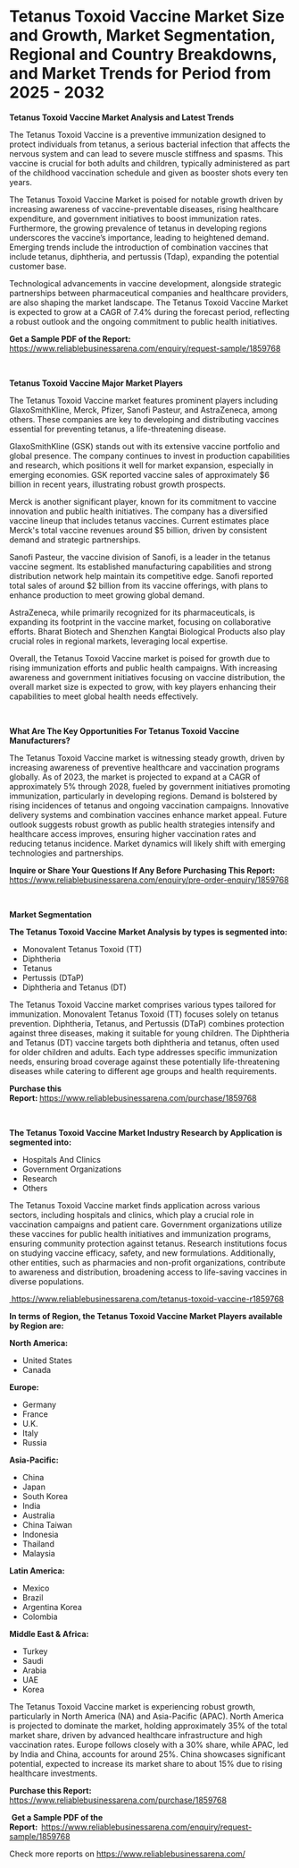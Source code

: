 <p><h1>Tetanus Toxoid Vaccine Market Size and Growth, Market Segmentation, Regional and Country Breakdowns, and Market Trends for Period from 2025 -  2032</h1></p><p><strong>Tetanus Toxoid Vaccine Market Analysis and Latest Trends</strong></p>
<p><p>The Tetanus Toxoid Vaccine is a preventive immunization designed to protect individuals from tetanus, a serious bacterial infection that affects the nervous system and can lead to severe muscle stiffness and spasms. This vaccine is crucial for both adults and children, typically administered as part of the childhood vaccination schedule and given as booster shots every ten years.</p><p>The Tetanus Toxoid Vaccine Market is poised for notable growth driven by increasing awareness of vaccine-preventable diseases, rising healthcare expenditure, and government initiatives to boost immunization rates. Furthermore, the growing prevalence of tetanus in developing regions underscores the vaccine’s importance, leading to heightened demand. Emerging trends include the introduction of combination vaccines that include tetanus, diphtheria, and pertussis (Tdap), expanding the potential customer base.</p><p>Technological advancements in vaccine development, alongside strategic partnerships between pharmaceutical companies and healthcare providers, are also shaping the market landscape. The Tetanus Toxoid Vaccine Market is expected to grow at a CAGR of 7.4% during the forecast period, reflecting a robust outlook and the ongoing commitment to public health initiatives.</p></p>
<p><strong>Get a Sample PDF of the Report:&nbsp;</strong> <a href="https://www.reliablebusinessarena.com/enquiry/request-sample/1859768?utm_campaign=3368&utm_medium=2&utm_source=Github&utm_content=ia&utm_term=08032025&utm_id=tetanus-toxoid-vaccine">https://www.reliablebusinessarena.com/enquiry/request-sample/1859768</a></p>
<p>&nbsp;</p>
<p><strong>Tetanus Toxoid Vaccine Major Market Players</strong></p>
<p><p>The Tetanus Toxoid Vaccine market features prominent players including GlaxoSmithKline, Merck, Pfizer, Sanofi Pasteur, and AstraZeneca, among others. These companies are key to developing and distributing vaccines essential for preventing tetanus, a life-threatening disease.</p><p>GlaxoSmithKline (GSK) stands out with its extensive vaccine portfolio and global presence. The company continues to invest in production capabilities and research, which positions it well for market expansion, especially in emerging economies. GSK reported vaccine sales of approximately $6 billion in recent years, illustrating robust growth prospects.</p><p>Merck is another significant player, known for its commitment to vaccine innovation and public health initiatives. The company has a diversified vaccine lineup that includes tetanus vaccines. Current estimates place Merck's total vaccine revenues around $5 billion, driven by consistent demand and strategic partnerships.</p><p>Sanofi Pasteur, the vaccine division of Sanofi, is a leader in the tetanus vaccine segment. Its established manufacturing capabilities and strong distribution network help maintain its competitive edge. Sanofi reported total sales of around $2 billion from its vaccine offerings, with plans to enhance production to meet growing global demand.</p><p>AstraZeneca, while primarily recognized for its pharmaceuticals, is expanding its footprint in the vaccine market, focusing on collaborative efforts. Bharat Biotech and Shenzhen Kangtai Biological Products also play crucial roles in regional markets, leveraging local expertise.</p><p>Overall, the Tetanus Toxoid Vaccine market is poised for growth due to rising immunization efforts and public health campaigns. With increasing awareness and government initiatives focusing on vaccine distribution, the overall market size is expected to grow, with key players enhancing their capabilities to meet global health needs effectively.</p></p>
<p>&nbsp;</p>
<p><strong>What Are The Key Opportunities For Tetanus Toxoid Vaccine Manufacturers?</strong></p>
<p><p>The Tetanus Toxoid Vaccine market is witnessing steady growth, driven by increasing awareness of preventive healthcare and vaccination programs globally. As of 2023, the market is projected to expand at a CAGR of approximately 5% through 2028, fueled by government initiatives promoting immunization, particularly in developing regions. Demand is bolstered by rising incidences of tetanus and ongoing vaccination campaigns. Innovative delivery systems and combination vaccines enhance market appeal. Future outlook suggests robust growth as public health strategies intensify and healthcare access improves, ensuring higher vaccination rates and reducing tetanus incidence. Market dynamics will likely shift with emerging technologies and partnerships.</p></p>
<p><strong>Inquire or Share Your Questions If Any Before Purchasing This Report:</strong> <a href="https://www.reliablebusinessarena.com/enquiry/pre-order-enquiry/1859768?utm_campaign=3368&utm_medium=2&utm_source=Github&utm_content=ia&utm_term=08032025&utm_id=tetanus-toxoid-vaccine">https://www.reliablebusinessarena.com/enquiry/pre-order-enquiry/1859768</a></p>
<p>&nbsp;</p>
<p><strong>Market Segmentation</strong></p>
<p><strong>The Tetanus Toxoid Vaccine Market Analysis by types is segmented into:</strong></p>
<p><ul><li>Monovalent Tetanus Toxoid (TT)</li><li>Diphtheria</li><li>Tetanus</li><li>Pertussis (DTaP)</li><li>Diphtheria and Tetanus (DT)</li></ul></p>
<p><p>The Tetanus Toxoid Vaccine market comprises various types tailored for immunization. Monovalent Tetanus Toxoid (TT) focuses solely on tetanus prevention. Diphtheria, Tetanus, and Pertussis (DTaP) combines protection against three diseases, making it suitable for young children. The Diphtheria and Tetanus (DT) vaccine targets both diphtheria and tetanus, often used for older children and adults. Each type addresses specific immunization needs, ensuring broad coverage against these potentially life-threatening diseases while catering to different age groups and health requirements.</p></p>
<p><strong>Purchase this Report:&nbsp;</strong><a href="https://www.reliablebusinessarena.com/purchase/1859768?utm_campaign=3368&utm_medium=2&utm_source=Github&utm_content=ia&utm_term=08032025&utm_id=tetanus-toxoid-vaccine">https://www.reliablebusinessarena.com/purchase/1859768</a></p>
<p>&nbsp;</p>
<p><strong>The Tetanus Toxoid Vaccine Market Industry Research by Application is segmented into:</strong></p>
<p><ul><li>Hospitals And Clinics</li><li>Government Organizations</li><li>Research</li><li>Others</li></ul></p>
<p><p>The Tetanus Toxoid Vaccine market finds application across various sectors, including hospitals and clinics, which play a crucial role in vaccination campaigns and patient care. Government organizations utilize these vaccines for public health initiatives and immunization programs, ensuring community protection against tetanus. Research institutions focus on studying vaccine efficacy, safety, and new formulations. Additionally, other entities, such as pharmacies and non-profit organizations, contribute to awareness and distribution, broadening access to life-saving vaccines in diverse populations.</p></p>
<p><a href="https://www.reliablebusinessarena.com/tetanus-toxoid-vaccine-r1859768?utm_campaign=3368&utm_medium=2&utm_source=Github&utm_content=ia&utm_term=08032025&utm_id=tetanus-toxoid-vaccine">&nbsp;https://www.reliablebusinessarena.com/tetanus-toxoid-vaccine-r1859768</a></p>
<p><strong>In terms of Region, the Tetanus Toxoid Vaccine Market Players available by Region are:</strong></p>
<p>
    <p> <strong> North America: </strong>
        <ul>
            <li>United States</li>
            <li>Canada</li>
        </ul>
        </p> 
    <p> <strong> Europe: </strong>
        <ul>
            <li>Germany</li>
            <li>France</li>
            <li>U.K.</li>
            <li>Italy</li>
            <li>Russia</li>
        </ul>
        </p> 
    <p> <strong> Asia-Pacific: </strong>
        <ul>
            <li>China</li>
            <li>Japan</li>
            <li>South Korea</li>
            <li>India</li>
            <li>Australia</li>
            <li>China Taiwan</li>
            <li>Indonesia</li>
            <li>Thailand</li>
            <li>Malaysia</li>
        </ul>
        </p> 
    <p> <strong> Latin America: </strong>
        <ul>
            <li>Mexico</li>
            <li>Brazil</li>
            <li>Argentina Korea</li>
            <li>Colombia</li>
        </ul>
        </p> 
    <p> <strong> Middle East & Africa: </strong>
        <ul>
            <li>Turkey</li>
            <li>Saudi</li>
            <li>Arabia</li>
            <li>UAE</li>
            <li>Korea</li>
        </ul>
    </p>
    </p>
<p><p>The Tetanus Toxoid Vaccine market is experiencing robust growth, particularly in North America (NA) and Asia-Pacific (APAC). North America is projected to dominate the market, holding approximately 35% of the total market share, driven by advanced healthcare infrastructure and high vaccination rates. Europe follows closely with a 30% share, while APAC, led by India and China, accounts for around 25%. China showcases significant potential, expected to increase its market share to about 15% due to rising healthcare investments.</p></p>
<p><strong>Purchase this Report: </strong><a href="https://www.reliablebusinessarena.com/purchase/1859768?utm_campaign=3368&utm_medium=2&utm_source=Github&utm_content=ia&utm_term=08032025&utm_id=tetanus-toxoid-vaccine">https://www.reliablebusinessarena.com/purchase/1859768</a></p>
<p>&nbsp;<strong>Get a Sample PDF of the Report:&nbsp;&nbsp;</strong><a href="https://www.reliablebusinessarena.com/enquiry/request-sample/1859768?utm_campaign=3368&utm_medium=2&utm_source=Github&utm_content=ia&utm_term=08032025&utm_id=tetanus-toxoid-vaccine">https://www.reliablebusinessarena.com/enquiry/request-sample/1859768</a></p>
<p><strong></strong></p>
<p>Check more reports on <a href="https://www.reliablebusinessarena.com/?utm_campaign=3368&utm_medium=2&utm_source=Github&utm_content=ia&utm_term=08032025&utm_id=tetanus-toxoid-vaccine">https://www.reliablebusinessarena.com/</a></p>